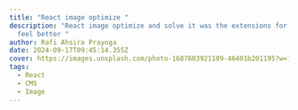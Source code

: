 ```yaml
---
title: "React image optimize "
description: "React image optimize and solve it was the extensions for making me
  feel better "
author: Rafi Ahsira Prayoga
date: 2024-09-17T09:45:14.355Z
cover: https://images.unsplash.com/photo-1687603921109-46401b201195?w=700&auto=format&fit=crop&q=60&ixlib=rb-4.0.3&ixid=M3wxMjA3fDB8MHxzZWFyY2h8Nnx8cmVhY3QlMjBqc3xlbnwwfHwwfHx8MA%3D%3D
tags:
  - React
  - CMS
  - Image
---
```

